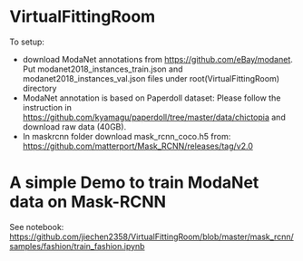 # VirtualFittingRoom

To setup:
* download ModaNet annotations from https://github.com/eBay/modanet. Put modanet2018_instances_train.json and modanet2018_instances_val.json files under root(VirtualFittingRoom) directory
* ModaNet annotation is based on Paperdoll dataset: Please follow the instruction in https://github.com/kyamagu/paperdoll/tree/master/data/chictopia and download raw data (40GB).
* In maskrcnn folder download mask_rcnn_coco.h5 from: https://github.com/matterport/Mask_RCNN/releases/tag/v2.0

# A simple Demo to train ModaNet data on Mask-RCNN
See notebook: https://github.com/jiechen2358/VirtualFittingRoom/blob/master/mask_rcnn/samples/fashion/train_fashion.ipynb
